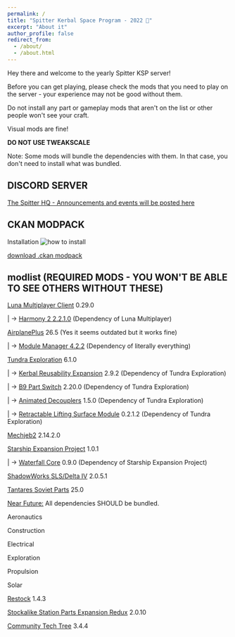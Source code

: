 ```yaml
---
permalink: /
title: "Spitter Kerbal Space Program - 2022 🎄"
excerpt: "About it"
author_profile: false
redirect_from: 
  - /about/
  - /about.html
---
```


Hey there and welcome to the yearly Spitter KSP server!

Before you can get playing, please check the mods that you need to play on the server - your experience may not be good without them. 

Do not install any part or gameplay mods that aren't on the list or other people won't see your craft.

Visual mods are fine!


**DO NOT USE TWEAKSCALE**


Note: Some mods will bundle the dependencies with them. In that case, you don't need to install what was bundled.

DISCORD SERVER
-----
[The Spitter HQ - Announcements and events will be posted here](https://discord.gg/NVGskAhmxV)

CKAN MODPACK
-----
Installation
![how to install](https://github.com/emlynlj/emlynlj.github.io/blob/master/files/ckan-install.png "How to install")

[download .ckan modpack](https://github.com/emlynlj/spitterserver/releases/tag/modpacks)

modlist (REQUIRED MODS - YOU WON'T BE ABLE TO SEE OTHERS WITHOUT THESE)
-----
[Luna Multiplayer Client](https://github.com/LunaMultiplayer/LunaMultiplayer/releases/download/0.29.0/LunaMultiplayer-Client-Release.zip) 0.29.0

|
-> [Harmony 2 2.2.1.0](https://github.com/KSPModdingLibs/HarmonyKSP/releases/tag/2.2.1.0) (Dependency of Luna Multiplayer)


[AirplanePlus](https://spacedock.info/mod/716/Airplane%20Plus) 26.5 (Yes it seems outdated but it works fine)

|
-> [Module Manager 4.2.2](https://ksp.sarbian.com/jenkins/job/ModuleManager/151/artifact/ModuleManager.4.0.3.dll) (Dependency of literally everything)


[Tundra Exploration](https://github.com/damonvv/TundraExploration/releases/tag/6.1.0) 6.1.0

|
-> [Kerbal Reusability Expansion](https://spacedock.info/mod/841/Kerbal%20Reusability%20Expansion) 2.9.2 (Dependency of Tundra Exploration)

|
-> [B9 Part Switch](https://github.com/blowfishpro/B9PartSwitch/releases/tag/v2.20.0) 2.20.0 (Dependency of Tundra Exploration)

|
-> [Animated Decouplers](https://github.com/Starwaster/AnimatedDecouplers/releases/tag/v1.5.0) 1.5.0 (Dependency of Tundra Exploration)

|
-> [Retractable Lifting Surface Module](https://github.com/linuxgurugamer/RetractableLiftingSurface/releases/tag/0.2.1.2) 0.2.1.2 (Dependency of Tundra Exploration)



[Mechjeb2](https://ksp.sarbian.com/jenkins/job/MechJeb2-Release/lastStableBuild/artifact/MechJeb2-2.14.2.0.zip) 2.14.2.0


[Starship Expansion Project](https://github.com/Kari1407/Starship-Expansion-Project/releases/tag/v.1.0.1) 1.0.1

|
-> [Waterfall Core](https://github.com/post-kerbin-mining-corporation/Waterfall/releases/tag/0.9.0) 0.9.0 (Dependency of Starship Expansion Project)


[ShadowWorks SLS/Delta IV](https://spacedock.info/mod/216/ShadowWorks%20Stockalike%20SLS%20and%20More) 2.0.5.1


[Tantares Soviet Parts](https://forum.kerbalspaceprogram.com/index.php?/topic/73686-112x-tantares-stockalike-soyuz-and-mir-150872022tsyklon/) 25.0


[Near Future:](https://forum.kerbalspaceprogram.com/index.php?/topic/155465-most-112x-near-future-technologies-august-26/) All dependencies SHOULD be bundled.

Aeronautics

Construction

Electrical

Exploration

Propulsion

Solar


[Restock](https://github.com/PorktoberRevolution/ReStocked/releases/tag/1.4.3) 1.4.3

[Stockalike Station Parts Expansion Redux](https://spacedock.info/mod/1682/Stockalike%20Station%20Parts%20Expansion%20Redux) 2.0.10

[Community Tech Tree](https://spacedock.info/mod/534/Community%20Tech%20Tree) 3.4.4
